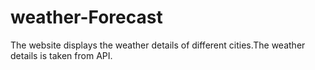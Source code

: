 # weather-Forecast
The website displays the weather details of different cities.The weather details is taken from API.

